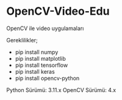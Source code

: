 # OpenCV-Video-Edu
OpenCV ile video uygulamaları

Gereklilikler;
- pip install numpy
- pip install matplotlib
- pip install tensorflow
- pip install keras
- pip install opencv-python

Python Sürümü: 3.11.x
OpenCV Sürümü: 4.x
